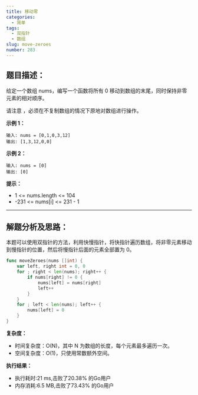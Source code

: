 ```yaml
---
title: 移动零
categories:
  - 简单
tags:
  - 双指针
  - 数组
slug: move-zeroes
number: 283
---
```


## 题目描述：

给定一个数组 nums，编写一个函数将所有 0 移动到数组的末尾，同时保持非零元素的相对顺序。

请注意 ，必须在不复制数组的情况下原地对数组进行操作。

**示例 1：**
```
输入: nums = [0,1,0,3,12] 
输出: [1,3,12,0,0]
```

**示例 2：**
```
输入: nums = [0] 
输出: [0]
```

**提示：**
- 1 <= nums.length <= 104
- -231 <= nums[i] <= 231 - 1

---
## 解题分析及思路：

本题可以使用双指针的方法，利用快慢指针，将快指针遍历数组，将非零元素移动到慢指针的位置，然后将慢指针后面的元素全部置为 0。

```go
func moveZeroes(nums []int) {
	var left, right int = 0, 0
	for ; right < len(nums); right++ {
		if nums[right] != 0 {
			nums[left] = nums[right]
			left++
		}
	}
	for ; left < len(nums); left++ {
		nums[left] = 0
	}
}
```

**复杂度：**

- 时间复杂度：O(N)，其中 N 为数组的长度，每个元素最多遍历一次。
- 空间复杂度：O(1)，只使用常数额外空间。

**执行结果：**

- 执行耗时:21 ms,击败了20.38% 的Go用户
- 内存消耗:6.5 MB,击败了73.43% 的Go用户
